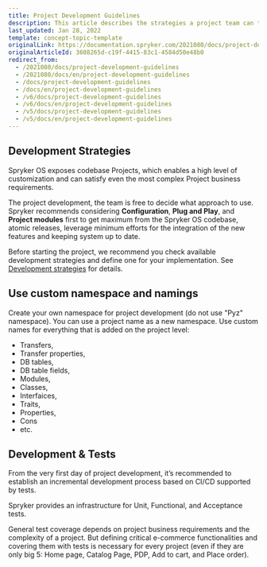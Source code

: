 ```yaml
---
title: Project Development Guidelines
description: This article describes the strategies a project team can take while building a Spryker-based project.
last_updated: Jan 28, 2022
template: concept-topic-template
originalLink: https://documentation.spryker.com/2021080/docs/project-development-guidelines
originalArticleId: 3608265d-c19f-4415-83c1-4584d50e48b0
redirect_from:
  - /2021080/docs/project-development-guidelines
  - /2021080/docs/en/project-development-guidelines
  - /docs/project-development-guidelines
  - /docs/en/project-development-guidelines
  - /v6/docs/project-development-guidelines
  - /v6/docs/en/project-development-guidelines
  - /v5/docs/project-development-guidelines
  - /v5/docs/en/project-development-guidelines
---
```


## Development Strategies

Spryker OS exposes codebase Projects, which enables a high level of customization and can satisfy even the most complex Project business requirements.

The project development, the team is free to decide what approach to use. Spryker recommends considering **Configuration**, **Plug and Play**, and **Project modules** first to get maximum from the Spryker OS codebase, atomic releases, leverage minimum efforts for the integration of the new features and keeping system up to date.

Before starting the project, we recommend you check available development strategies and define one for your implementation. See [Development strategies](/docs/scos/dev/back-end-development/extending-spryker/development-strategies/development-strategies.html) for details.

## Use custom namespace and namings

Create your own namespace for project development (do not use "Pyz" namespace). You can use a project name as a new namespace.
Use custom names for everything that is added on the project level: 
- Transfers,
- Transfer properties,
- DB tables,
- DB table fields, 
- Modules,
- Classes,
- Interfaices,
- Traits,
- Properties,
- Cons
- etc. 
 
## Development & Tests

From the very first day of project development, it’s recommended to establish an incremental development process based on CI/CD supported by tests.

Spryker provides an infrastructure for Unit, Functional, and Acceptance tests.

General test coverage depends on project business requirements and the complexity of a project. But defining critical e-commerce functionalities and covering them with tests is necessary for every project (even if they are only big 5: Home page, Catalog Page, PDP, Add to cart, and Place order).

<!--More on test infrastructure <link>

How to write the very first project test <link>-->
